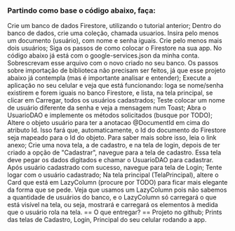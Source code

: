### Partindo como base o código abaixo, faça:
Crie um banco de dados Firestore, utilizando o tutorial anterior;
Dentro do banco de dados, crie uma coleção, chamada usuarios. Insira pelo menos um documento (usuário), com nome e senha iguais. Crie pelo menos mais dois usuários;
Siga os passos de como colocar o Firestore na sua app. No código abaixo já está com o google-services.json da minha conta. Sobrescrevam esse arquivo com o novo criado no seu banco. Os passos sobre importação de biblioteca não precisam ser feitos, já que esse projeto abaixo já contempla (mas é importante analisar e entender);
Execute a aplicação no seu celular e veja que está funcionando: loga se nome/senha existirem  e forem iguais no banco Firestore, e lista, na tela principal, se clicar em Carregar, todos os usuários cadastrados;
Teste colocar um nome de usuário diferente da senha e veja a mensagem num Toast;
Abra o UsuarioDAO e implemente os métodos solicitados (busque por TODO);
Altere o objeto usuário para ter a anotacao @DocumentId em cima do atributo Id. Isso fará que, automaticamente, o Id do documento do Firestore seja mapeado para o Id do objeto. Para saber mais sobre isso, leia o link anexo;
Crie uma nova tela, a de cadastro, e na tela de login, depois de ter criado a opção de "Cadastrar", navegue para a tela de cadastro. Essa tela deve pegar os dados digitados e chamar o UsuarioDAO para cadastrar. Após usuário cadastrado com sucesso, navegue para tela de Login;
Tente logar com o usuário cadastrado;
Na tela principal (TelaPrincipal), altere o Card que está em LazyColumn (procure por TODO) para ficar mais elegante da forma que se pede. Veja que usamos um LazyColumn pois não sabemos a quantidade de usuários do banco, e o LazyColumn só carregará o que está visível na tela, ou seja, mostrará e carregará os elementos à medida que o usuário rola na tela.
== O que entregar? ==
Projeto no github;
Prints das telas de Cadastro, Login, Principal do seu celular rodando a app.